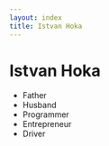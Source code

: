 ```yaml
---
layout: index
title: Istvan Hoka
---
```


# Istvan Hoka

- Father
- Husband
- Programmer
- Entrepreneur
- Driver

